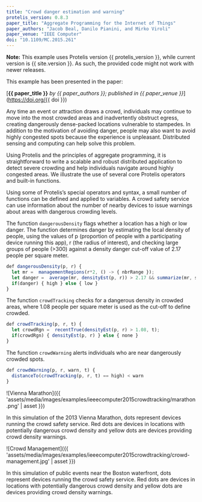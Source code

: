```yaml
---
title: "Crowd danger estimation and warning"
protelis_version: 0.8.3
paper_title: "Aggregate Programming for the Internet of Things"
paper_authors: "Jacob Beal, Danilo Pianini, and Mirko Viroli"
paper_venue: "IEEE Computer"
doi: "10.1109/MC.2015.261"
---
```


**Note:** This example uses Protelis version {{ protelis_version }}, while current version is {{ site.version }}.
As such, the provided code might not work with newer releases.

This example has been presented in the paper:

[**{{ paper_title }}** *by {{ paper_authors }}; published in {{ paper_venue }}*](https://doi.org/{{ doi }})

Any time an event or attraction draws a crowd,
individuals may continue to move into the most crowded areas and inadvertently obstruct egress,
creating dangerously dense-packed locations vulnerable to stampedes.
In addition to the motivation of avoiding danger,
people may also want to avoid highly congested spots because the experience is unpleasant.
Distributed sensing and computing can help solve this problem.

Using Protelis and the principles of aggregate programming,
it is straightforward to write a scalable and robust distributed application to detect severe crowding and help individuals navigate around highly congested areas.
We illustrate the use of several core Protelis operators and built-in functions.

Using some of Protelis’s special operators and syntax, a small number of functions can be defined and applied to variables.
A crowd safety service can use information about the number of nearby devices to issue warnings about areas with dangerous crowding levels.

The function `dangerousDensity` flags whether a location has a high or low danger.
The function determines danger by estimating the local density of people,
using the values of p (proportion of people with a participating device running this app),
r (the radius of interest),
and checking large groups of people (>300) against a density danger cut-off value of 2.17 people per square meter.

```javascript
def dangerousDensity(p, r) {
  let mr =  managementRegions(r*2, () -> { nbrRange });
  let danger =  average(mr, densityEst(p, r)) > 2.17 && summarize(mr, sum, 1 / p, 0 ) > 300;
  if(danger) { high } else { low }
}
```

The function `crowdTracking` checks for a dangerous density in crowded areas, where 1.08 people per square meter is used as the cut-off to define crowded.

```javascript
def crowdTracking(p, r, t) {
  let crowdRgn =  recentTrue(densityEst(p, r) > 1.08, t);
  if(crowdRgn) { densityEst(p, r) } else { none }
}
```

The function `crowdWarning` alerts individuals who are near dangerously crowded spots.

```javascript
def crowdWarning(p, r, warn, t) {
  distanceTo(crowdTracking(p, r, t) == high) < warn
}
```

![Vienna Marathon]({{ 'assets/media/images/examples/ieeecomputer2015crowdtracking/marathon.png' | asset }})

In this simulation of the 2013 Vienna Marathon, dots represent devices running the crowd safety service.
Red dots are devices in locations with potentially dangerous crowd density and yellow dots are devices providing crowd density warnings.

![Crowd Management]({{ 'assets/media/images/examples/ieeecomputer2015crowdtracking/crowd-management.jpg' | asset }})

In this simulation of public events near the Boston waterfront, dots represent devices running the crowd safety service.
Red dots are devices in locations with potentially dangerous crowd density and yellow dots are devices providing crowd density warnings.
